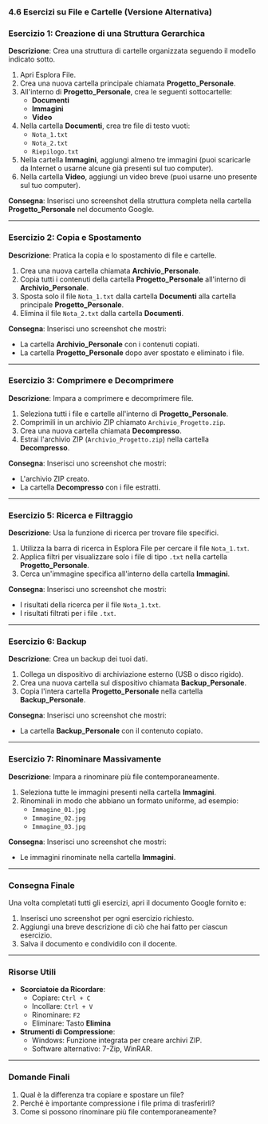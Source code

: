 ### **4.6 Esercizi su File e Cartelle (Versione Alternativa)**
### **Esercizio 1: Creazione di una Struttura Gerarchica**

**Descrizione**: Crea una struttura di cartelle organizzata seguendo il modello indicato sotto.

1. Apri Esplora File.
2. Crea una nuova cartella principale chiamata **Progetto_Personale**.
3. All'interno di **Progetto_Personale**, crea le seguenti sottocartelle:
   - **Documenti**
   - **Immagini**
   - **Video**
4. Nella cartella **Documenti**, crea tre file di testo vuoti:
   - `Nota_1.txt`
   - `Nota_2.txt`
   - `Riepilogo.txt`
5. Nella cartella **Immagini**, aggiungi almeno tre immagini (puoi scaricarle da Internet o usarne alcune già presenti sul tuo computer).
6. Nella cartella **Video**, aggiungi un video breve (puoi usarne uno presente sul tuo computer).

**Consegna**: Inserisci uno screenshot della struttura completa nella cartella **Progetto_Personale** nel documento Google.

---

### **Esercizio 2: Copia e Spostamento**

**Descrizione**: Pratica la copia e lo spostamento di file e cartelle.

1. Crea una nuova cartella chiamata **Archivio_Personale**.
2. Copia tutti i contenuti della cartella **Progetto_Personale** all'interno di **Archivio_Personale**.
3. Sposta solo il file `Nota_1.txt` dalla cartella **Documenti** alla cartella principale **Progetto_Personale**.
4. Elimina il file `Nota_2.txt` dalla cartella **Documenti**.

**Consegna**: Inserisci uno screenshot che mostri:
- La cartella **Archivio_Personale** con i contenuti copiati.
- La cartella **Progetto_Personale** dopo aver spostato e eliminato i file.

---

### **Esercizio 3: Comprimere e Decomprimere**

**Descrizione**: Impara a comprimere e decomprimere file.

1. Seleziona tutti i file e cartelle all'interno di **Progetto_Personale**.
2. Comprimili in un archivio ZIP chiamato `Archivio_Progetto.zip`.
3. Crea una nuova cartella chiamata **Decompresso**.
4. Estrai l'archivio ZIP (`Archivio_Progetto.zip`) nella cartella **Decompresso**.

**Consegna**: Inserisci uno screenshot che mostri:
- L'archivio ZIP creato.
- La cartella **Decompresso** con i file estratti.

---

### **Esercizio 5: Ricerca e Filtraggio**

**Descrizione**: Usa la funzione di ricerca per trovare file specifici.

1. Utilizza la barra di ricerca in Esplora File per cercare il file `Nota_1.txt`.
2. Applica filtri per visualizzare solo i file di tipo `.txt` nella cartella **Progetto_Personale**.
3. Cerca un'immagine specifica all'interno della cartella **Immagini**.

**Consegna**: Inserisci uno screenshot che mostri:
- I risultati della ricerca per il file `Nota_1.txt`.
- I risultati filtrati per i file `.txt`.

---

### **Esercizio 6: Backup**

**Descrizione**: Crea un backup dei tuoi dati.

1. Collega un dispositivo di archiviazione esterno (USB o disco rigido).
2. Crea una nuova cartella sul dispositivo chiamata **Backup_Personale**.
3. Copia l'intera cartella **Progetto_Personale** nella cartella **Backup_Personale**.

**Consegna**: Inserisci uno screenshot che mostri:
- La cartella **Backup_Personale** con il contenuto copiato.

---

### **Esercizio 7: Rinominare Massivamente**

**Descrizione**: Impara a rinominare più file contemporaneamente.

1. Seleziona tutte le immagini presenti nella cartella **Immagini**.
2. Rinominali in modo che abbiano un formato uniforme, ad esempio:
   - `Immagine_01.jpg`
   - `Immagine_02.jpg`
   - `Immagine_03.jpg`

**Consegna**: Inserisci uno screenshot che mostri:
- Le immagini rinominate nella cartella **Immagini**.

---

### **Consegna Finale**

Una volta completati tutti gli esercizi, apri il documento Google fornito e:
1. Inserisci uno screenshot per ogni esercizio richiesto.
2. Aggiungi una breve descrizione di ciò che hai fatto per ciascun esercizio.
3. Salva il documento e condividilo con il docente.

---

### **Risorse Utili**
- **Scorciatoie da Ricordare**:
  - Copiare: `Ctrl + C`
  - Incollare: `Ctrl + V`
  - Rinominare: `F2`
  - Eliminare: Tasto **Elimina**
- **Strumenti di Compressione**:
  - Windows: Funzione integrata per creare archivi ZIP.
  - Software alternativo: 7-Zip, WinRAR.

---

### **Domande Finali**
1. Qual è la differenza tra copiare e spostare un file?
2. Perché è importante compressione i file prima di trasferirli?
3. Come si possono rinominare più file contemporaneamente?